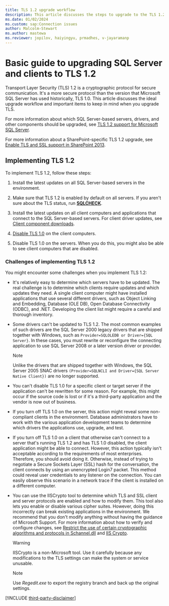```yaml
---
title: TLS 1.2 upgrade workflow
description: This article discusses the steps to upgrade to the TLS 1.2 protocol for SQL Server.
ms.date: 01/02/2024
ms.custom: sap:Connection issues
author: Malcolm-Stewart 
ms.author: mastewa
ms.reviewer: jopilov, haiyingyu, prmadhes, v-jayaramanp
---
```


# Basic guide to upgrading SQL Server and clients to TLS 1.2

Transport Layer Security (TLS) 1.2 is a cryptographic protocol for secure communication. It's a more secure protocol than the version that Microsoft SQL Server has used historically, TLS 1.0. This article discusses the ideal upgrade workflow and important items to keep in mind when you upgrade TLS.

For more information about which SQL Server-based servers, drivers, and other components should be upgraded, see [TLS 1.2 support for Microsoft SQL Server](tls-1-2-support-microsoft-sql-server.md).

For more information about a SharePoint-specific TLS 1.2 upgrade, see [Enable TLS and SSL support in SharePoint 2013](/SharePoint/security-for-sharepoint-server/enable-tls-and-ssl-support-in-sharepoint-2013?redirectedfrom=MSDN).

## Implementing TLS 1.2

To implement TLS 1.2, follow these steps:

1. Install the latest updates on all SQL Server-based servers in the environment.

1. Make sure that TLS 1.2 is enabled by default on all servers. If you aren't sure about the TLS status, run **[SQLCHECK](https://github.com/microsoft/CSS_SQL_Networking_Tools/wiki/SQLCHECK)**.

1. Install the latest updates on all client computers and applications that connect to the SQL Server-based servers. For client driver updates, see [Client component downloads](tls-1-2-support-microsoft-sql-server.md#client-component-downloads).

1. [Disable TLS 1.0](/answers/questions/1093730/how-to-disable-in-os-and-iis-from-tls-and-ssl-1-0) on the client computers.

1. Disable TLS 1.0 on the servers. When you do this, you might also be able to see client computers that are disabled.

### Challenges of implementing TLS 1.2

You might encounter some challenges when you implement TLS 1.2:

- It's relatively easy to determine which servers have to be updated. The real challenge is to determine which clients require updates and which updates they need. A single client computer might have installed applications that use several different drivers, such as Object Linking and Embedding, Database (OLE DB), Open Database Connectivity (ODBC), and .NET. Developing the client list might require a careful and thorough inventory.

- Some drivers can't be updated to TLS 1.2. The most common examples of such drivers are the SQL Server 2000 legacy drivers that are shipped together with Windows, such as `Provider=SQLOLEDB or Driver={SQL Server}`. In these cases, you must rewrite or reconfigure the connecting application to use SQL Server 2008 or a later version driver or provider.

  > [!NOTE]
  > Unlike the drivers that are shipped together with Windows, the SQL Server 2005 SNAC drivers `(Provider=SQLNCLI and Driver={SQL Server Native Client})` are no longer supported.

- You can't disable TLS 1.0 for a specific client or target server if the application can't be rewritten for some reason. For example, this might occur if the source code is lost or if it's a third-party application and the vendor is now out of business.

- If you turn off TLS 1.0 on the server, this action might reveal some non-compliant clients in the environment. Database administrators have to work with the various application development teams to determine which drivers the applications use, upgrade, and test.

- If you turn off TLS 1.0 on a client that otherwise can't connect to a server that's running TLS 1.2 and has TLS 1.0 disabled, the client application might be able to connect. However, this action typically isn't acceptable according to the requirements of most enterprises. Therefore, you should avoid doing it. Otherwise, instead of trying to negotiate a Secure Sockets Layer (SSL) hash for the conversation, the client connects by using an unencrypted Login7 packet. This method could reveal user credentials to any listener on the connection. You can easily observe this scenario in a network trace if the client is installed on a different computer.

- You can use the IISCrypto tool to determine which TLS and SSL client and server protocols are enabled and how to modify them. This tool also lets you enable or disable various cipher suites. However, doing this incorrectly can break existing applications in the environment. We recommend that you don't modify anything without having the guidance of Microsoft Support. For more information about how to verify and configure changes, see [Restrict the use of certain cryptographic algorithms and protocols in Schannel.dll](../../../windows-server/windows-security/restrict-cryptographic-algorithms-protocols-schannel.md) and [IIS Crypto](https://www.nartac.com/Products/IISCrypto/).
  
  > [!WARNING]
  > IISCrypto is a non-Microsoft tool. Use it carefully because any modifications to the TLS settings can make the system or service unusable. 

  > [!NOTE]
  > Use *Regedit.exe* to export the registry branch and back up the original settings.

[!INCLUDE [third-party-disclaimer](../../../includes/third-party-disclaimer.md)]
